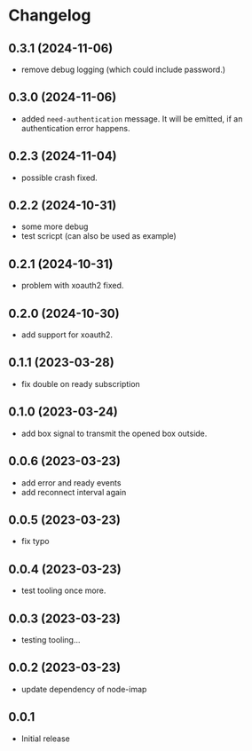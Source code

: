 # Changelog

<!--
  Placeholder for the next version (at the beginning of the line):
  ## **WORK IN PROGRESS**
-->
## 0.3.1 (2024-11-06)
- remove debug logging (which could include password.)

## 0.3.0 (2024-11-06)
- added `need-authentication` message. It will be emitted, if an authentication error happens.

## 0.2.3 (2024-11-04)
- possible crash fixed.

## 0.2.2 (2024-10-31)
- some more debug
- test scricpt (can also be used as example)

## 0.2.1 (2024-10-31)
- problem with xoauth2 fixed.

## 0.2.0 (2024-10-30)
- add support for xoauth2.

## 0.1.1 (2023-03-28)
- fix double on ready subscription

## 0.1.0 (2023-03-24)
- add box signal to transmit the opened box outside.

## 0.0.6 (2023-03-23)
- add error and ready events
- add reconnect interval again

## 0.0.5 (2023-03-23)
- fix typo

## 0.0.4 (2023-03-23)
- test tooling once more.

## 0.0.3 (2023-03-23)
- testing tooling...

## 0.0.2 (2023-03-23)
- update dependency of node-imap

## 0.0.1
- Initial release